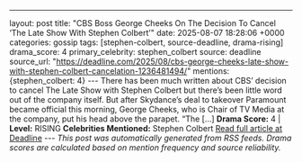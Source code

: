 ---
layout: post
title: "CBS Boss George Cheeks On The Decision To Cancel ‘The Late Show With Stephen Colbert’"
date: 2025-08-07 18:28:06 +0000
categories: gossip
tags: [stephen-colbert, source-deadline, drama-rising]
drama_score: 4
primary_celebrity: stephen_colbert
source: deadline
source_url: "https://deadline.com/2025/08/cbs-george-cheeks-late-show-with-stephen-colbert-cancelation-1236481494/"
mentions: {stephen_colbert: 4} --- There has been much written about CBS’ decision to cancel The Late Show with Stephen Colbert but there’s been little word out of the company itself. But after Skydance’s deal to takeover Paramount became official this morning, George Cheeks, who is Chair of TV Media at the company, put his head above the parapet. “The […] **Drama Score:** 4 | **Level:** RISING **Celebrities Mentioned:** Stephen Colbert [Read full article at Deadline](https://deadline.com/2025/08/cbs-george-cheeks-late-show-with-stephen-colbert-cancelation-1236481494/) --- *This post was automatically generated from RSS feeds. Drama scores are calculated based on mention frequency and source reliability.*